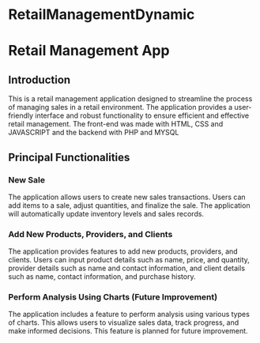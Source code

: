 # RetailManagementDynamic
# Retail Management App

## Introduction

This is a retail management application designed to streamline the process of managing sales in a retail environment. The application provides a user-friendly interface and robust functionality to ensure efficient and effective retail management. The front-end was made with HTML, CSS and JAVASCRIPT and the backend with PHP and MYSQL

## Principal Functionalities

### New Sale

The application allows users to create new sales transactions. Users can add items to a sale, adjust quantities, and finalize the sale. The application will automatically update inventory levels and sales records.

### Add New Products, Providers, and Clients

The application provides features to add new products, providers, and clients. Users can input product details such as name, price, and quantity, provider details such as name and contact information, and client details such as name, contact information, and purchase history.

### Perform Analysis Using Charts (Future Improvement)

The application includes a feature to perform analysis using various types of charts. This allows users to visualize sales data, track progress, and make informed decisions. This feature is planned for future improvement.
